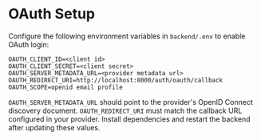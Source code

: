 # OAuth Setup

Configure the following environment variables in `backend/.env` to enable OAuth login:

```
OAUTH_CLIENT_ID=<client id>
OAUTH_CLIENT_SECRET=<client secret>
OAUTH_SERVER_METADATA_URL=<provider metadata url>
OAUTH_REDIRECT_URI=http://localhost:8000/auth/oauth/callback
OAUTH_SCOPE=openid email profile
```

`OAUTH_SERVER_METADATA_URL` should point to the provider's OpenID Connect discovery document.
`OAUTH_REDIRECT_URI` must match the callback URL configured in your provider.
Install dependencies and restart the backend after updating these values.
